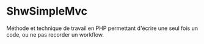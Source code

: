 # ShwSimpleMvc
Méthode et technique de travail en PHP permettant d'écrire une seul fois un code, ou ne pas recorder un workflow.
